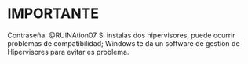 # IMPORTANTE

Contraseña: @RUINAtion07
Si instalas dos hipervisores, puede ocurrir problemas de compatibilidad; Windows te da un software de gestion de Hipervisores para evitar es problema.
